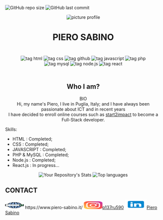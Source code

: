 ![GitHub repo size](https://img.shields.io/github/repo-size/pierre1590/pierre1590?style=plastic)
![GitHub last commit](https://img.shields.io/github/last-commit/pierre1590/pierre1590?style=plastic)

<div align="center">
    <img src="https://i.ibb.co/KKnc3X6/Picture-profile-2.jpg"  alt="picture profile" width="200px" height="220px" style="border-radius:10%">
</div>
<h1 align="center"> PIERO SABINO </h1>

<div align="center" style="padding:10px">

![tag html](https://img.shields.io/static/v1?label=HTML5&message=html5&logo=html5&logoColor=orange&style=plastic&logoWidth=10)
            ![tag css](https://img.shields.io/static/v1?label=CSS3&message=css3&logo=css3&logoColor=blue&style=plastic&logoWidth=10)
            ![tag github](https://img.shields.io/static/v1?label=GITHUB&message=github&logo=github&logoColor=black&style=plastic&logoWidth=10)
            ![tag javascript](https://img.shields.io/static/v1?label=JS&message=javascript&logo=javascript&logoColor=yellow&style=plastic&logoWidth=10)
            ![tag php](https://img.shields.io/static/v1?label=PHP&message=php&logo=php&logoColor=blueviolet&style=plastic&logoWidth=10)
            ![tag mysql](https://img.shields.io/static/v1?label=MySQL&message=mysql&logo=mysql&logoColor=informational&style=plastic&logoWidth=10)
            ![tag node.js](https://img.shields.io/static/v1?label=NODE.JS&message=node.js&logo=node.js&logoColor=success&style=plastic&logoWidth=10)
            ![tag react](https://img.shields.io/static/v1?label=REACT.JS&message=react.js&logo=react&logoColor=blue&style=plastic&logoWidth=10)
           
</div>

 <h2 align="center"> Who I am?</h2>
<p align="center">BIO<br/>
Hi, my name's Piero, I live in Puglia, Italy; and I have always been passionate about ICT and in recent years <br/> I have decided to enroll online courses such as <a href="https://www.start2impact.it/">start2impact</a> to become a Full-Stack developer.
</p>

Skills:
- HTML        :    Completed;
- CSS         :    Completed;
- JAVASCRIPT  :    Completed;
- PHP & MySQL :    Completed;
- Node.js     :    Completed;
- React.js    :    In progress...
<div align="center">

![Your Repository's Stats](https://github-readme-stats.vercel.app/api?username=pierre1590&show_icons=true)
![Top languages](https://github-readme-stats.vercel.app/api/top-langs/?username=pierre1590&langs_count=8&show_icons=true&layout=compact)
</div>
       
<h2>CONTACT</h2>
<p>
    <img src="/img/web-search-engine.svg" width="60px" height="25px"> https://www.piero-sabino.it/
    <img src="/img/instagram.svg" width="60px" height="25px"><a href="https://www.instagram.com/p137ru590/">p137ru590</a> 
    <img src="/img/linkedin.svg" width="70px" height="30px"><a href="https://www.linkedin.com/in/piero-sabino-15a1b671/">Piero Sabino</a> 
</p>